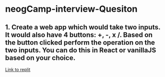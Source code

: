# neogCamp-interview-Quesiton

<h2>1. Create a web app which would take two inputs. It would also have 4 buttons: +, -, x /. Based on the button clicked perform the operation on the two inputs. You can do this in React or vanillaJS based on your choice.</h2>
<a href="https://replit.com/@Siddheshbhosale/neogCamp-interveiw-question1">Link to replit</a>
